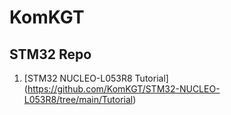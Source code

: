 # KomKGT
## STM32 Repo
1. [STM32 NUCLEO-L053R8 Tutorial] (https://github.com/KomKGT/STM32-NUCLEO-L053R8/tree/main/Tutorial)
